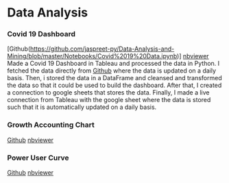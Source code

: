 # Data Analysis

### Covid 19 Dashboard
[Github(https://github.com/jaspreet-py/Data-Analysis-and-Mining/blob/master/Notebooks/Covid%2019%20Data.ipynb)] [nbviewer](https://nbviewer.jupyter.org/github/jaspreet-py/Data-Analysis-and-Mining/blob/master/Notebooks/Covid%2019%20Data.ipynb)
Made a Covid 19 Dashboard in Tableau and processed the data in Python. I fetched the data directly from [Github](https://github.com/CSSEGISandData/COVID-19) where the data is updated on a daily basis. Then, i stored the data in a DataFrame and cleansed and transformed the data so that it could be used to build the dashboard. After that, I created a connection to google sheets that stores the data. Finally, I made a live connection from Tableau with the google sheet where the data is stored such that it is automatically updated on a daily basis.

### Growth Accounting Chart
[Github](https://github.com/jaspreet-py/Data-Analysis-and-Mining/blob/master/Notebooks/Growth%20Accounting%20Chart.ipynb) [nbviewer](https://nbviewer.jupyter.org/github/jaspreet-py/Data-Analysis-and-Mining/blob/master/Notebooks/Growth%20Accounting%20Chart.ipynb)

### Power User Curve
[Github](https://github.com/jaspreet-py/Data-Analysis-and-Mining/blob/master/Notebooks/Power%20User%20Curve.ipynb) [nbviewer](https://github.com/jaspreet-py/Data-Analysis-and-Mining/blob/master/Notebooks/Power%20User%20Curve.ipynb)
